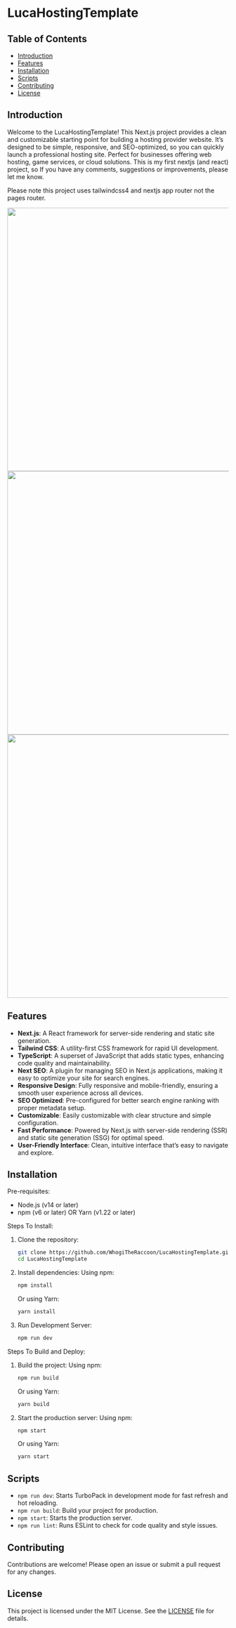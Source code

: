 # LucaHostingTemplate

## Table of Contents
- [Introduction](#introduction)
- [Features](#features)
- [Installation](#installation)
- [Scripts](#scripts)
- [Contributing](#contributing)
- [License](#license)

## Introduction

Welcome to the LucaHostingTemplate! This Next.js project provides a clean and customizable starting point for building a hosting provider website. It’s designed to be simple, responsive, and SEO-optimized, so you can quickly launch a professional hosting site. Perfect for businesses offering web hosting, game services, or cloud solutions. This is my first nextjs (and react) project, so If you have any comments, suggestions or improvements, please let me know.

Please note this project uses tailwindcss4 and nextjs app router not the pages router. 

<img src="https://cdn.chit.sh/chrome_n_S_Dezh_N_Fzh-6ovMMKX4tWreXdrSEz4huych.png" width="600">

<img src="https://cdn.chit.sh/chrome_Gg_V9_JF_Al3c-uSgtHhQ8dkgn6VuJFJ57hcWS.jpg" width="600">

<img src="https://cdn.chit.sh/chrome_i_Q5_NM_7rv_RA-vRxCGoIHUy5KSBOhi5CyuvI2.png" width="600">

## Features

- **Next.js**: A React framework for server-side rendering and static site generation.
- **Tailwind CSS**: A utility-first CSS framework for rapid UI development.
- **TypeScript**: A superset of JavaScript that adds static types, enhancing code quality and maintainability.
- **Next SEO**: A plugin for managing SEO in Next.js applications, making it easy to optimize your site for search engines.
- **Responsive Design**: Fully responsive and mobile-friendly, ensuring a smooth user experience across all devices.
- **SEO Optimized**: Pre-configured for better search engine ranking with proper metadata setup.
- **Customizable**: Easily customizable with clear structure and simple configuration.
- **Fast Performance**: Powered by Next.js with server-side rendering (SSR) and static site generation (SSG) for optimal speed.
- **User-Friendly Interface**: Clean, intuitive interface that’s easy to navigate and explore.

## Installation

Pre-requisites:
- Node.js (v14 or later)
- npm (v6 or later) OR Yarn (v1.22 or later)

Steps To Install:

1. Clone the repository:
    ```bash
    git clone https://github.com/WhogiTheRaccoon/LucaHostingTemplate.git
    cd LucaHostingTemplate
    ```

2. Install dependencies:
    Using npm:
    ```bash
    npm install
    ```

    Or using Yarn:
    ```bash
    yarn install
    ```
3. Run Development Server:
    ```bash
    npm run dev
    ```

Steps To Build and Deploy:
1. Build the project:
    Using npm:
    ```bash
    npm run build
    ```

    Or using Yarn:
    ```bash
    yarn build
    ```

2. Start the production server:
    Using npm:
    ```bash
    npm start
    ```

    Or using Yarn:
    ```bash
    yarn start
    ```

## Scripts
- `npm run dev`: Starts TurboPack in development mode for fast refresh and hot reloading.
- `npm run build`: Build your project for production.
- `npm start`: Starts the production server.
- `npm run lint`: Runs ESLint to check for code quality and style issues.

## Contributing
Contributions are welcome! Please open an issue or submit a pull request for any changes.

## License
This project is licensed under the MIT License. See the [LICENSE](LICENSE) file for details.
